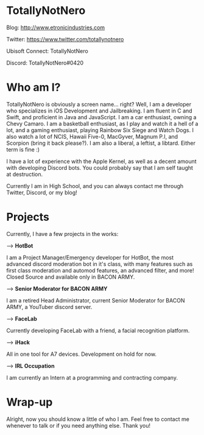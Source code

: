 # TotallyNotNero

Blog: http://www.etronicindustries.com

Twitter: https://www.twitter.com/totallynotnero

Ubisoft Connect: TotallyNotNero

Discord: TotallyNotNero#0420

# Who am I?
TotallyNotNero is obviously a screen name... right? Well, I am a developer who specializes in iOS Development and Jailbreaking. I am fluent in C and Swift, and proficient in Java and JavaScript. I am a car enthusiast, owning a Chevy Camaro. I am a basketball enthusiast, as I play and watch it a hell of a lot, and a gaming enthusiast, playing Rainbow Six Siege and Watch Dogs. I also watch a lot of NCIS, Hawaii Five-0, MacGyver, Magnum P.I, and Scorpion (bring it back please?). I am also a liberal, a leftist, a libtard. Either term is fine :)

I have a lot of experience with the Apple Kernel, as well as a decent amount with developing Discord bots. You could probably say that I am self taught at destruction.

Currently I am in High School, and you can always contact me through Twitter, Discord, or my blog!

# Projects

Currently, I have a few projects in the works:

--> **HotBot**

I am a Project Manager/Emergency developer for HotBot, the most advanced discord moderation bot in it's class, with many features such as first class moderation and automod features, an advanced filter, and more! Closed Source and available only in BACON ARMY.

--> **Senior Moderator for BACON ARMY**

I am a retired Head Administrator, current Senior Moderator for BACON ARMY, a YouTuber discord server. 

--> **FaceLab**

Currently developing FaceLab with a friend, a facial recognition platform.

--> **iHack**

All in one tool for A7 devices. Development on hold for now.

--> **IRL Occupation**

I am currently an Intern at a programming and contracting company.

# Wrap-up

Alright, now you should know a little of who I am. Feel free to contact me whenever to talk or if you need anything else. Thank you!
